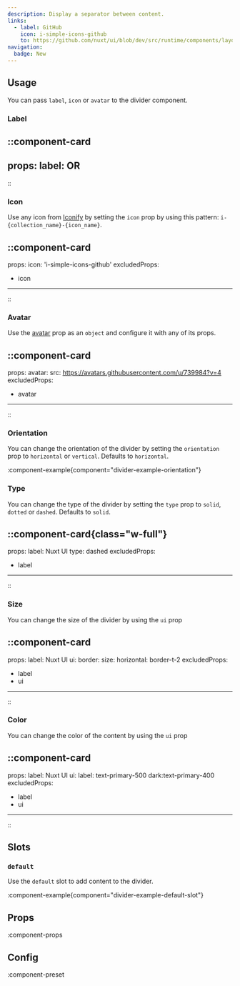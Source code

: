 ```yaml
---
description: Display a separator between content.
links:
  - label: GitHub
    icon: i-simple-icons-github
    to: https://github.com/nuxt/ui/blob/dev/src/runtime/components/layout/Divider.vue
navigation:
  badge: New
---
```


## Usage

You can pass `label`, `icon` or `avatar` to the divider component.

### Label

::component-card
---
props:
  label: OR
---
::

### Icon

Use any icon from [Iconify](https://icones.js.org) by setting the `icon` prop by using this pattern: `i-{collection_name}-{icon_name}`.

::component-card
---
props:
  icon: 'i-simple-icons-github'
excludedProps:
  - icon
---
::

### Avatar

Use the [avatar](/elements/avatar) prop as an `object` and configure it with any of its props.

::component-card
---
props:
  avatar:
    src: https://avatars.githubusercontent.com/u/739984?v=4
excludedProps:
  - avatar
---
::

### Orientation

You can change the orientation of the divider by setting the `orientation` prop to `horizontal` or `vertical`. Defaults to `horizontal`.

:component-example{component="divider-example-orientation"}

### Type

You can change the type of the divider by setting the `type` prop to `solid`, `dotted` or `dashed`. Defaults to `solid`.

::component-card{class="w-full"}
---
props:
  label: Nuxt UI
  type: dashed
excludedProps:
  - label
---
::

### Size

You can change the size of the divider by using the `ui` prop

::component-card
---
props:
  label: Nuxt UI
  ui:
    border:
      size:
        horizontal: border-t-2
excludedProps:
  - label
  - ui
---
::

### Color

You can change the color of the content by using the `ui` prop

::component-card
---
props:
  label: Nuxt UI
  ui:
    label: text-primary-500 dark:text-primary-400
excludedProps:
  - label
  - ui
---
::

## Slots

### `default`

Use the `default` slot to add content to the divider.

:component-example{component="divider-example-default-slot"}

## Props

:component-props

## Config

:component-preset
